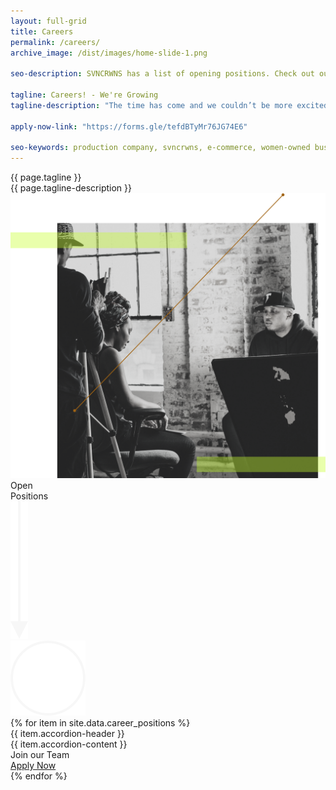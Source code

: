```yaml
---
layout: full-grid
title: Careers
permalink: /careers/
archive_image: /dist/images/home-slide-1.png

seo-description: SVNCRWNS has a list of opening positions. Check out our Careers page. Apply today.

tagline: Careers! - We're Growing
tagline-description: "The time has come and we couldn’t be more excited to expand on our talent and company.  We’re looking for women artists in tech, design and media who are passionate about supporting other women artists and entrepreneurs.  Join our team, check out the open positions below."

apply-now-link: "https://forms.gle/tefdBTyMr76JG74E6"

seo-keywords: production company, svncrwns, e-commerce, women-owned businesses, photography, consulting, business operations, videography, pop-up installation, pop-up shop, exhibitions, films, documentaries, special projects, black women artists, black women in business
---
```


<div class="grid">
  <div class="themealpha-phase1-masthead">
    <div class="themealpha-phase1-header">
        {{ page.tagline }}
    </div>
    <div class="themealpha-phase1-subheader">
        {{ page.tagline-description }}
    </div>
  </div>

  <div class="overlap-image-section">
    <div class="frow justify-end">
      <div class="overlap-image">
        <img src="/dist/images/careers-image-main.png" />
      </div>
    </div>
    <div class="color-block-section">
      <div class="color-block-inner">
        <div class="color-block-inner-small-text">Open</div>
        <div class="color-block-inner-big-text">Positions</div>
        <div class="line"></div>
        <div class="color-block-arrow">
          <div class="color-block-inner-arrow-true">
            <img src="/dist/images/arrow-true.png" />
          </div>
          <div class="color-block-inner-arrow-circle">
            <img src="/dist/images/arrow-circle.png" />
          </div>
        </div>
      </div>
    </div>
  </div>

  <div class="accordion-wrapper js_scroll_reveal">
    <div class="accordion">
      {% for item in site.data.career_positions %}
      <div class="accordion-header">{{ item.accordion-header }}</div>
      <div class="accordion-content">
        {{ item.accordion-content }}
        <div class="apply-wrapper">
          Join our Team<br/>
          <a href="{{ page.apply-now-link }}" class="apply-link">Apply Now</a>
        </div>
      </div>
      {% endfor %}
    </div>
  </div>
  <div></div>
  <div></div>
  <div></div>
</div>
